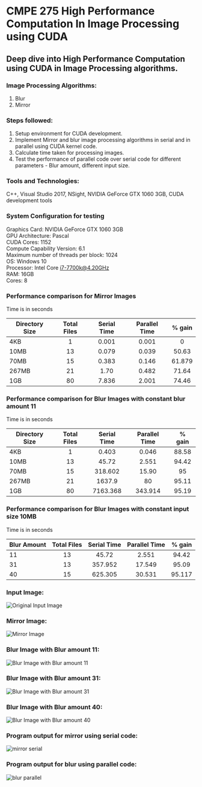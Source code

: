 # CMPE 275 High Performance Computation In Image Processing using CUDA
  
## Deep dive into High Performance Computation using CUDA in Image Processing algorithms.  
  
### Image Processing Algorithms:  
1. Blur  
2. Mirror  
  
### Steps followed:  
1. Setup environment for CUDA development.  
2. Implement Mirror and blur image processing algorithms in serial and in parallel using CUDA kernel code.  
3. Calculate time taken for processing images.  
4. Test the performance of parallel code over serial code for different parameters - Blur amount, different input size.  
  
### Tools and Technologies:  
C++, Visual Studio 2017, NSight, NVIDIA GeForce GTX 1060 3GB, CUDA development tools
  
### System Configuration for testing  
Graphics Card:  NVIDIA GeForce GTX 1060 3GB  
GPU Architecture: Pascal  
CUDA Cores: 1152  
Compute Capability Version: 6.1  
Maximum number of threads per block: 1024  
OS: Windows 10  
Processor: Intel Core i7-7700k@4.20GHz  
RAM: 16GB  
Cores: 8  
  
### Performance comparison for Mirror Images  
Time is in seconds  

| Directory Size | Total Files | Serial Time | Parallel Time | % gain|  
|--------------- |:----------: | :---------: | :-----------: | :----: |  
| 4KB            | 1           | 0.001       | 0.001         | 0      |
| 10MB           | 13          | 0.079       | 0.039         | 50.63  |
| 70MB           | 15          | 0.383       | 0.146         | 61.879 |
| 267MB          | 21          | 1.70        | 0.482         | 71.64  |
| 1GB            | 80          | 7.836       | 2.001         | 74.46  |
  
   
### Performance comparison for Blur Images with constant blur amount 11  
Time is in seconds   

| Directory Size | Total Files | Serial Time | Parallel Time | % gain|  
|--------------- |:----------: | :---------: | :-----------: | :----: |  
| 4KB            | 1           | 0.403       | 0.046         | 88.58  |
| 10MB           | 13          | 45.72       | 2.551         | 94.42  |
| 70MB           | 15          | 318.602     | 15.90         | 95     |
| 267MB          | 21          | 1637.9      | 80            | 95.11  |
| 1GB            | 80          | 7163.368    | 343.914       | 95.19  |  
  
  
### Performance comparison for Blur Images with constant input size 10MB  
Time is in seconds  

| Blur Amount | Total Files | Serial Time | Parallel Time | % gain|  
|------------ |:----------: | :---------: | :-----------: | :----: |  
| 11          | 13          | 45.72       | 2.551         | 94.42  |
| 31          | 13          | 357.952     | 17.549        | 95.09  |
| 40          | 15          | 625.305     | 30.531        | 95.117 |
  
  
### Input Image:  
![Original Input Image](/images/original.jpg "Original Image")
  
### Mirror Image: 
![Mirror Image](/images/mirror.png "Mirror Image")

### Blur Image with Blur amount 11: 
![Blur Image with Blur amount 11](/images/blur11.png "Blur Image")

### Blur Image with Blur amount 31: 
![Blur Image with Blur amount 31](/images/blur31.png "Blur Image")

### Blur Image with Blur amount 40: 
![Blur Image with Blur amount 40](/images/blur%2040.png "Blur Image")

### Program output for mirror using serial code: 
![mirror serial](/images/Mirror-serial-output.png "Serial Mirror")

### Program output for blur using parallel code: 
![blur parallel](/images/Blur-parallel-output.png "Blur Parallel")
